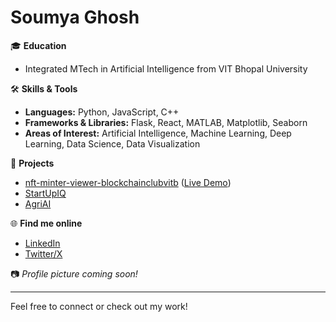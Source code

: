 # Soumya Ghosh

🎓 **Education**
- Integrated MTech in Artificial Intelligence from VIT Bhopal University

🛠️ **Skills & Tools**
- **Languages:** Python, JavaScript, C++
- **Frameworks & Libraries:** Flask, React, MATLAB, Matplotlib, Seaborn
- **Areas of Interest:** Artificial Intelligence, Machine Learning, Deep Learning, Data Science, Data Visualization

🚀 **Projects**
- [nft-minter-viewer-blockchainclubvitb](https://github.com/soumyaGhoshh/nft-minter-viewer-blockchainclubvitb) ([Live Demo](https://nft-minter-viewer-blockchainclubvit-six.vercel.app/))
- [StartUpIQ](https://github.com/soumyaGhoshh/StartUpIQ)
- [AgriAI](https://github.com/soumyaGhoshh/AgriAI)

🌐 **Find me online**
- [LinkedIn](https://www.linkedin.com/in/soumya-ghosh-126869356/)
- [Twitter/X](https://x.com/SoumyaGhoshh)

📷 *Profile picture coming soon!*

---

Feel free to connect or check out my work!
